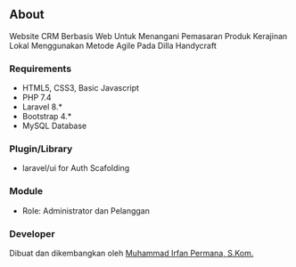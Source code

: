 ## About

Website CRM Berbasis Web Untuk Menangani Pemasaran Produk Kerajinan Lokal Menggunakan Metode Agile Pada Dilla Handycraft

### Requirements
- HTML5, CSS3, Basic Javascript
- PHP 7.4
- Laravel 8.*
- Bootstrap 4.*
- MySQL Database

### Plugin/Library
- laravel/ui for Auth Scafolding

### Module
- Role: Administrator dan Pelanggan

### Developer

Dibuat dan dikembangkan oleh [Muhammad Irfan Permana, S.Kom.](https://wa.me/+6283140617623)
